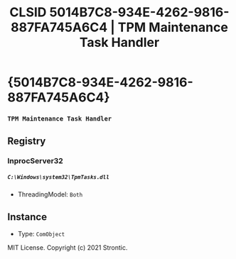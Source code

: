 ﻿---
title: "CLSID 5014B7C8-934E-4262-9816-887FA745A6C4 | TPM Maintenance Task Handler"
excerpt: What is COM-Object CLSID 5014B7C8-934E-4262-9816-887FA745A6C4?
---

# {5014B7C8-934E-4262-9816-887FA745A6C4}

### `TPM Maintenance Task Handler`

## Registry


### InprocServer32

##### `C:\Windows\system32\TpmTasks.dll`
* ThreadingModel: `Both`

## Instance

* Type: `ComObject`

MIT License. Copyright (c) 2021 Strontic.


